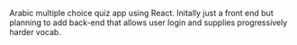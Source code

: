 Arabic multiple choice quiz app using React. Initally just a front end but planning to add back-end that allows user login and supplies progressively harder vocab. 